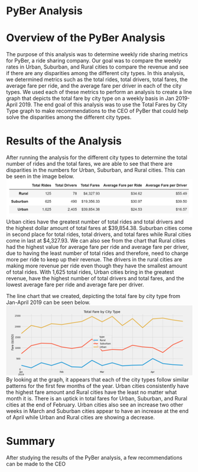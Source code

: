 # PyBer Analysis
# Overview of the PyBer Analysis
The purpose of this analysis was to determine weekly ride sharing metrics for PyBer, a ride sharing company. Our goal was to compare the weekly rates in Urban, Suburban, and Rural cities to compare the revenue and see if there are any disparities among the different city types. In this analysis, we determined metrics such as the total rides, total drivers, total fares, the average fare per ride, and the average fare per driver in each of the city types. We used each of these metrics to perform an analysis to create a line graph that depicts the total fare by city type on a weekly basis in Jan 2019-April 2019. The end goal of this analysis was to use the Total Fares by City Type graph to make recommendations to the CEO of PyBer that could help solve the disparities among the different city types. 
# Results of the Analysis
After running the analysis for the different city types to determine the total number of rides and the total fares, we are able to see that there are disparities in the numbers for Urban, Suburban, and Rural cities. This can be seen in the image below. 
![city_fares](https://github.com/aarce21/PyBer_Analysis/blob/main/Resources/city_fares.PNG)
Urban cities have the greatest number of total rides and total drivers and the highest dollar amount of total fares at $39,854.38. Suburban cities come in second place for total rides, total drivers, and total fares while Rural cities come in last at $4,327.93. We can also see from the chart that Rural cities had the highest value for average fare per ride and average fare per driver, due to having the least number of total rides and therefore, need to charge more per ride to keep up their revenue. The drivers in the rural cities are making more revenue per ride even though they have the smallest amount of total rides. With 1,625 total rides, Urban cities bring in the greatest revenue, have the highest number of total drivers and total fares, and the lowest average fare per ride and average fare per driver. 

The line chart that we created, depicting the total fare by city type from Jan-April 2019 can be seen below. 
![PyBer_fare_summary](https://github.com/aarce21/PyBer_Analysis/blob/main/analysis/PyBer_fare_summary.png)
By looking at the graph, it appears that each of the city types follow similar patterns for the first few months of the year. Urban cities consistently have the highest fare amount and Rural cities have the least no matter what month it is. There is an uptick in total fares for Urban, Suburban, and Rural cities at the end of February. Urban cities also see an increase two other weeks in March and Suburban cities appear to have an increase at the end of April while Urban and Rural cities are showing a decrease. 
# Summary
After studying the results of the PyBer analysis, a few recommendations can be made to the CEO
